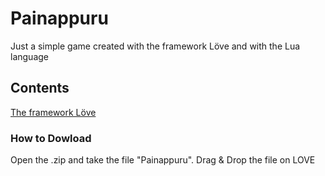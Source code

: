 # Painappuru
Just a simple game created with the framework Löve and with the Lua language

<h2>Contents</h2>
<a href="https://love2d.org/">The framework Löve</a>

<h3>How to Dowload</h3>
Open the .zip and take the file "Painappuru".
Drag & Drop the file on LOVE

